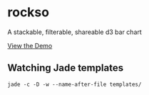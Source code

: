rockso
======

A stackable, filterable, shareable d3 bar chart

[View the Demo](http://danrashid.github.io/rockso/)

Watching Jade templates
-----------------------

    jade -c -D -w --name-after-file templates/
